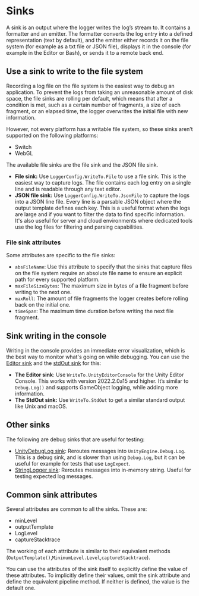 # Sinks

A sink is an output where the logger writes the log’s stream to. It contains a formatter and an emitter.
The formatter converts the log entry into a defined representation (text by default), and the emitter either records it on the file system (for example as a txt file or JSON file), displays it in the console (for example in the Editor or Bash), or sends it to a remote back end.

## Use a sink to write to the file system

Recording a log file on the file system is the easiest way to debug an application. To prevent the logs from taking an unreasonable amount of disk space, the file sinks are rolling per default, which means that after a condition is met, such as  a certain number of fragments, a size of each fragment, or an elapsed time, the logger overwrites the initial file with new information. 

However, not every platform has a writable file system, so these sinks aren’t supported on the following platforms:

* Switch
* WebGL

The available file sinks are the file sink and the JSON file sink.

* **File sink:** Use `LoggerConfig.WriteTo.File` to use a file sink. This is the easiest way to capture logs. The file contains each log entry on a single line and is readable through any text editor.
* **JSON file sink:** Use `LoggerConfig.WriteTo.JsonFile` to capture the logs into a JSON line file. Every line is a parsable JSON object where the output template defines each key. This is a useful format when the logs are large and if you want to filter the data to find specific information. It's also useful for server and cloud environments where dedicated tools use the log files for filtering and parsing capabilities.

### File sink attributes

Some attributes are specific to the file sinks:

* `absFileName`: Use this attribute to specify that the sinks that capture files on the file system require an absolute file name to ensure an explicit path for every supported platform.
* `maxFileSizeBytes`: The maximum size in bytes of a file fragment before writing to the next one.
* `maxRoll`: The amount of file fragments the logger creates before rolling back on the initial one.
* `timeSpan`: The maximum time duration before writing the next file fragment.

## Sink writing in the console

Writing in the console provides an immediate error visualization, which is the best way to monitor what's going on while debugging. You can use the [Editor sink](xref:Unity.Logging.Sinks.UnityEditorConsoleSink) and the [stdOut sink](xref:Unity.Logging.Sinks.StdOutSinkSystem) for this:

* **The Editor sink**:  Use `WriteTo.UnityEditorConsole` for the Unity Editor Console. This works with version  2022.2.0a15 and higher. It’s similar to `Debug.Log()` and supports GameObject logging, while adding more information.
* **The StdOut sink:** Use `WriteTo.StdOut` to get a similar standard output like Unix and macOS.

## Other sinks
The following are debug sinks that are useful for testing:

* [UnityDebugLog sink](xref:Unity.Logging.Sinks.UnityDebugLogSink): Reroutes messages into `UnityEngine.Debug.Log`. This is a debug sink, and is slower than using `Debug.Log`, but it can be useful for example for tests that use `LogExpect`.
* [StringLogger sink](xref:Unity.Logging.Sinks.StringLoggerSinkExt.StringLogger*): Reroutes messages into in-memory string. Useful for testing expected log messages.

## Common sink attributes

Several attributes are common to all the sinks. These are:

* minLevel
* outputTemplate
* LogLevel
* captureStacktrace

The working of each attribute is similar to their equivalent methods (`OutputTemplate()`,`MinimumLevel.Level`,`captureStacktrace`).

You can use the attributes of the sink itself to explicitly define the value of these attributes. To implicitly define their values, omit the sink attribute and define the equivalent pipeline method. If neither is defined, the value is the default one. 
